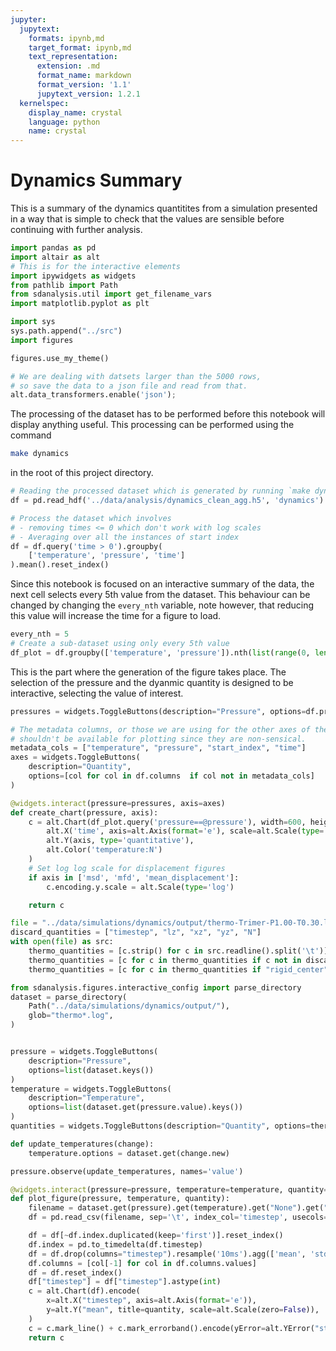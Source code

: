 ```yaml
---
jupyter:
  jupytext:
    formats: ipynb,md
    target_format: ipynb,md
    text_representation:
      extension: .md
      format_name: markdown
      format_version: '1.1'
      jupytext_version: 1.2.1
  kernelspec:
    display_name: crystal
    language: python
    name: crystal
---
```


# Dynamics Summary

This is a summary of the dynamics quantitites from a simulation presented in a way that is simple to check that the values are sensible before continuing with further analysis.

```python
import pandas as pd
import altair as alt
# This is for the interactive elements
import ipywidgets as widgets
from pathlib import Path
from sdanalysis.util import get_filename_vars
import matplotlib.pyplot as plt

import sys
sys.path.append("../src")
import figures

figures.use_my_theme()

# We are dealing with datsets larger than the 5000 rows,
# so save the data to a json file and read from that.
alt.data_transformers.enable('json');
```

<!-- #region -->
The processing of the dataset has to be performed before this notebook will display anything useful.
This processing can be performed using the command

```sh
make dynamics
```

in the root of this project directory.
<!-- #endregion -->

```python
# Reading the processed dataset which is generated by running `make dynamics`
df = pd.read_hdf('../data/analysis/dynamics_clean_agg.h5', 'dynamics')

# Process the dataset which involves
# - removing times <= 0 which don't work with log scales
# - Averaging over all the instances of start index
df = df.query('time > 0').groupby(
    ['temperature', 'pressure', 'time']
).mean().reset_index()
```

Since this notebook is focused on an interactive summary of the data,
the next cell selects every 5th value from the dataset.
This behaviour can be changed by changing the `every_nth` variable,
note however, that reducing this value will increase the time for a figure to load.

```python
every_nth = 5
# Create a sub-dataset using only every 5th value
df_plot = df.groupby(['temperature', 'pressure']).nth(list(range(0, len(df), every_nth))).reset_index()
```

This is the part where the generation of the figure takes place.
The selection of the pressure and the dyanmic quantity is designed to be interactive,
selecting the value of interest.

```python
pressures = widgets.ToggleButtons(description="Pressure", options=df.pressure.unique())

# The metadata columns, or those we are using for the other axes of the figure
# shouldn't be available for plotting since they are non-sensical.
metadata_cols = ["temperature", "pressure", "start_index", "time"]
axes = widgets.ToggleButtons(
    description="Quantity",
    options=[col for col in df.columns  if col not in metadata_cols]
)

@widgets.interact(pressure=pressures, axis=axes)
def create_chart(pressure, axis):
    c = alt.Chart(df_plot.query('pressure==@pressure'), width=600, height=500).mark_point(size=75).encode(
        alt.X('time', axis=alt.Axis(format='e'), scale=alt.Scale(type='log')),
        alt.Y(axis, type='quantitative'),
        alt.Color('temperature:N')
    )
    # Set log log scale for displacement figures
    if axis in ['msd', 'mfd', 'mean_displacement']:
        c.encoding.y.scale = alt.Scale(type='log')

    return c
```

```python
file = "../data/simulations/dynamics/output/thermo-Trimer-P1.00-T0.30.log"
discard_quantities = ["timestep", "lz", "xz", "yz", "N"]
with open(file) as src:
    thermo_quantities = [c.strip() for c in src.readline().split('\t')]
    thermo_quantities = [c for c in thermo_quantities if c not in discard_quantities]
    thermo_quantities = [c for c in thermo_quantities if "rigid_center" not in c]
```

```python
from sdanalysis.figures.interactive_config import parse_directory
dataset = parse_directory(
    Path("../data/simulations/dynamics/output/"),
    glob="thermo*.log",
)
```

```python

```

```python
pressure = widgets.ToggleButtons(
    description="Pressure",
    options=list(dataset.keys())
)
temperature = widgets.ToggleButtons(
    description="Temperature",
    options=list(dataset.get(pressure.value).keys())
)
quantities = widgets.ToggleButtons(description="Quantity", options=thermo_quantities)

def update_temperatures(change):
    temperature.options = dataset.get(change.new)

pressure.observe(update_temperatures, names='value')

@widgets.interact(pressure=pressure, temperature=temperature, quantity=quantities)
def plot_figure(pressure, temperature, quantity):
    filename = dataset.get(pressure).get(temperature).get("None").get("None")
    df = pd.read_csv(filename, sep='\t', index_col='timestep', usecols=["timestep", quantity])

    df = df[~df.index.duplicated(keep='first')].reset_index()
    df.index = pd.to_timedelta(df.timestep)
    df = df.drop(columns="timestep").resample('10ms').agg(['mean', 'std'])
    df.columns = [col[-1] for col in df.columns.values]
    df = df.reset_index()
    df["timestep"] = df["timestep"].astype(int)
    c = alt.Chart(df).encode(
        x=alt.X("timestep", axis=alt.Axis(format='e')),
        y=alt.Y("mean", title=quantity, scale=alt.Scale(zero=False)),
    )
    c = c.mark_line() + c.mark_errorband().encode(yError=alt.YError("std"))
    return c

```

```python

```
